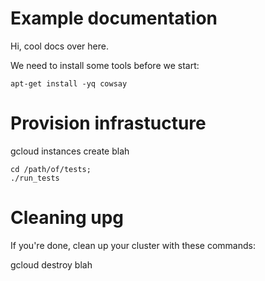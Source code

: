 # Example documentation

Hi, cool docs over here.


We need to install some tools before we start:
<!-- deploy-test preinstall -->

    apt-get install -yq cowsay

<!-- deploy-test-end -->

# Provision infrastucture

<!-- deploy-test-start create-infrastructure -->

  gcloud instances create blah

<!-- deploy-test-end -->



<!-- now we can run the tests -->

<!-- deploy-test-start run-tests --> 
  
    cd /path/of/tests;
    ./run_tests

<!-- deploy-test-end -->



# Cleaning upg
If you're done, clean up your cluster with these commands:

<!-- deploy-test-start destroy-infrastructure -->

  gcloud destroy blah

<!-- deploy-test-end -->


